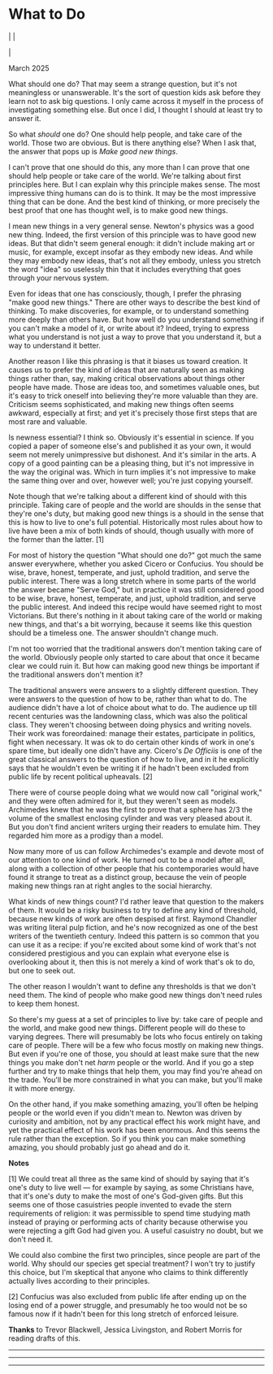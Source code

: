# What to Do

| | [](index.html)  
  
|   
  
March 2025  
  
What should one do? That may seem a strange question, but it's not meaningless or unanswerable. It's the sort of question kids ask before they learn not to ask big questions. I only came across it myself in the process of investigating something else. But once I did, I thought I should at least try to answer it.  
  
So what _should_ one do? One should help people, and take care of the world. Those two are obvious. But is there anything else? When I ask that, the answer that pops up is _Make good new things_.  
  
I can't prove that one should do this, any more than I can prove that one should help people or take care of the world. We're talking about first principles here. But I can explain why this principle makes sense. The most impressive thing humans can do is to think. It may be the most impressive thing that can be done. And the best kind of thinking, or more precisely the best proof that one has thought well, is to make good new things.  
  
I mean new things in a very general sense. Newton's physics was a good new thing. Indeed, the first version of this principle was to have good new ideas. But that didn't seem general enough: it didn't include making art or music, for example, except insofar as they embody new ideas. And while they may embody new ideas, that's not all they embody, unless you stretch the word "idea" so uselessly thin that it includes everything that goes through your nervous system.  
  
Even for ideas that one has consciously, though, I prefer the phrasing "make good new things." There are other ways to describe the best kind of thinking. To make discoveries, for example, or to understand something more deeply than others have. But how well do you understand something if you can't make a model of it, or write about it? Indeed, trying to express what you understand is not just a way to prove that you understand it, but a way to understand it better.  
  
Another reason I like this phrasing is that it biases us toward creation. It causes us to prefer the kind of ideas that are naturally seen as making things rather than, say, making critical observations about things other people have made. Those are ideas too, and sometimes valuable ones, but it's easy to trick oneself into believing they're more valuable than they are. Criticism seems sophisticated, and making new things often seems awkward, especially at first; and yet it's precisely those first steps that are most rare and valuable.  
  
Is newness essential? I think so. Obviously it's essential in science. If you copied a paper of someone else's and published it as your own, it would seem not merely unimpressive but dishonest. And it's similar in the arts. A copy of a good painting can be a pleasing thing, but it's not impressive in the way the original was. Which in turn implies it's not impressive to make the same thing over and over, however well; you're just copying yourself.  
  
Note though that we're talking about a different kind of should with this principle. Taking care of people and the world are shoulds in the sense that they're one's duty, but making good new things is a should in the sense that this is how to live to one's full potential. Historically most rules about how to live have been a mix of both kinds of should, though usually with more of the former than the latter. [1]  
  
For most of history the question "What should one do?" got much the same answer everywhere, whether you asked Cicero or Confucius. You should be wise, brave, honest, temperate, and just, uphold tradition, and serve the public interest. There was a long stretch where in some parts of the world the answer became "Serve God," but in practice it was still considered good to be wise, brave, honest, temperate, and just, uphold tradition, and serve the public interest. And indeed this recipe would have seemed right to most Victorians. But there's nothing in it about taking care of the world or making new things, and that's a bit worrying, because it seems like this question should be a timeless one. The answer shouldn't change much.  
  
I'm not too worried that the traditional answers don't mention taking care of the world. Obviously people only started to care about that once it became clear we could ruin it. But how can making good new things be important if the traditional answers don't mention it?  
  
The traditional answers were answers to a slightly different question. They were answers to the question of how to be, rather than what to do. The audience didn't have a lot of choice about what to do. The audience up till recent centuries was the landowning class, which was also the political class. They weren't choosing between doing physics and writing novels. Their work was foreordained: manage their estates, participate in politics, fight when necessary. It was ok to do certain other kinds of work in one's spare time, but ideally one didn't have any. Cicero's _De Officiis_ is one of the great classical answers to the question of how to live, and in it he explicitly says that he wouldn't even be writing it if he hadn't been excluded from public life by recent political upheavals. [2]  
  
There were of course people doing what we would now call "original work," and they were often admired for it, but they weren't seen as models. Archimedes knew that he was the first to prove that a sphere has 2/3 the volume of the smallest enclosing cylinder and was very pleased about it. But you don't find ancient writers urging their readers to emulate him. They regarded him more as a prodigy than a model.  
  
Now many more of us can follow Archimedes's example and devote most of our attention to one kind of work. He turned out to be a model after all, along with a collection of other people that his contemporaries would have found it strange to treat as a distinct group, because the vein of people making new things ran at right angles to the social hierarchy.  
  
What kinds of new things count? I'd rather leave that question to the makers of them. It would be a risky business to try to define any kind of threshold, because new kinds of work are often despised at first. Raymond Chandler was writing literal pulp fiction, and he's now recognized as one of the best writers of the twentieth century. Indeed this pattern is so common that you can use it as a recipe: if you're excited about some kind of work that's not considered prestigious and you can explain what everyone else is overlooking about it, then this is not merely a kind of work that's ok to do, but one to seek out.  
  
The other reason I wouldn't want to define any thresholds is that we don't need them. The kind of people who make good new things don't need rules to keep them honest.  
  
So there's my guess at a set of principles to live by: take care of people and the world, and make good new things. Different people will do these to varying degrees. There will presumably be lots who focus entirely on taking care of people. There will be a few who focus mostly on making new things. But even if you're one of those, you should at least make sure that the new things you make don't net _harm_ people or the world. And if you go a step further and try to make things that help them, you may find you're ahead on the trade. You'll be more constrained in what you can make, but you'll make it with more energy.  
  
On the other hand, if you make something amazing, you'll often be helping people or the world even if you didn't mean to. Newton was driven by curiosity and ambition, not by any practical effect his work might have, and yet the practical effect of his work has been enormous. And this seems the rule rather than the exception. So if you think you can make something amazing, you should probably just go ahead and do it.  
  
  
  
  
  
  
  
  
  
  
  
 **Notes**  
  
[1] We could treat all three as the same kind of should by saying that it's one's duty to live well — for example by saying, as some Christians have, that it's one's duty to make the most of one's God-given gifts. But this seems one of those casuistries people invented to evade the stern requirements of religion: it was permissible to spend time studying math instead of praying or performing acts of charity because otherwise you were rejecting a gift God had given you. A useful casuistry no doubt, but we don't need it.  
  
We could also combine the first two principles, since people are part of the world. Why should our species get special treatment? I won't try to justify this choice, but I'm skeptical that anyone who claims to think differently actually lives according to their principles.  
  
[2] Confucius was also excluded from public life after ending up on the losing end of a power struggle, and presumably he too would not be so famous now if it hadn't been for this long stretch of enforced leisure.  
  
  
  
 **Thanks** to Trevor Blackwell, Jessica Livingston, and Robert Morris for reading drafts of this.  
  
  
---  
  
  

* * *  
  
---

